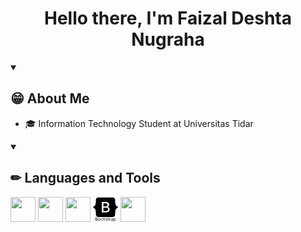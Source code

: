 <h1 align="center">Hello there, I'm Faizal Deshta Nugraha</h1>

<details open>
    <summary><h2> 😁 About Me </h2></summary>
    <ul>
        <li>🎓 Information Technology Student at Universitas Tidar</li>
    </ul>
</details>
<details open>
    <summary><h2 align="left"> ✏ Languages and Tools</h2></summary> 
  <a href="https://reactjs.org"><img src="https://cdn.jsdelivr.net/gh/devicons/devicon/icons/react/react-original.svg" width="40" height="40"/></a> 
  <a href="https://laravel.com/"> <img src="https://cdn.jsdelivr.net/gh/devicons/devicon/icons/laravel/laravel-plain.svg" width="40" height="40" /></a> 
  <a href="https://git-scm.com/"><img src="https://cdn.jsdelivr.net/gh/devicons/devicon/icons/git/git-plain.svg" width="40" height="40"/></a> 
  <a href="https://getbootstrap.com" target="_blank"><img src="https://raw.githubusercontent.com/devicons/devicon/master/icons/bootstrap/bootstrap-plain-wordmark.svg"     alt="bootstrap" width="40" height="40"/></a> 
  <a href="https://tailwindcss.com" target="_blank"><img src="https://raw.githubusercontent.com/tailwindlabs/tailwindcss/HEAD/.github/logo-light.svg" width="40"            height="40" style="max-width: 100%;"/></a>
</details>
<!-- <details open>
    <summary><h2 align="left">💡 Most Used Languages</h2></summary>
    


